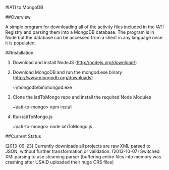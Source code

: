 #IATI to MongoDB

##Overview

A simple program for downloading all of the activity files included in the IATI Registry and parsing them into a MongoDB database. The program is in Node but the database can be accessed from a client in any language once it is populated.

##Installation

1. Download and install NodeJS (http://nodejs.org/download/)

2. Download MongoDB and run the mongod.exe binary (http://www.mongodb.org/downloads)

    ~\mongodb\bin\mongod.exe
	
3. Clone the iatiToMongo repo and install the required Node Modules

    ~\iati-to-mongo> npm install
	
4. Run iatiToMongo.js

    ~\iati-to-mongo> node iatiToMongo.js
		
##Current Status

(2013-09-23) Currently downloads all projects are raw XML parsed to JSON, without further transformation or validation.
(2013-10-07) Switched XMl parsing to use steaming parser (buffering entire files into memory was crashing after USAID uploaded their huge CRS files)